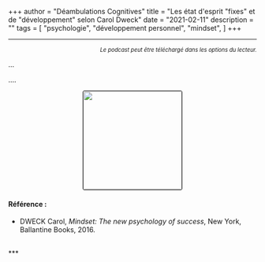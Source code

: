+++
author = "Déambulations Cognitives"
title = "Les état d'esprit \"fixes\" et de \"développement\" selon Carol Dweck"
date = "2021-02-11"
description = ""
tags = [
    "psychologie",
    "développement personnel",
    "mindset",
]
+++
***
<div id='buzzsprout-small-player-1677394-tags-Dweck'></div><script type='text/javascript' charset='utf-8' src='https://www.buzzsprout.com/1677394.js?player=small&tags=Dweck&container_id=buzzsprout-small-player-1677394-tags-Dweck'></script>
<div style="font-size: 80%; text-align: right; margin: none;";><i>Le podcast peut être téléchargé dans les options du lecteur.</i></div>

<p style='text-align: justify;'>...</p>
<p style='text-align: justify;'>....</p>

<center><img src="/img/dweck.jpg" style="border: 1px #000 solid; border-radius: 3px; width: 200px;"></center>

#### Référence :
* DWECK Carol, _Mindset: The new psychology of success_, New York, Ballantine Books, 2016.  
<br />
***
